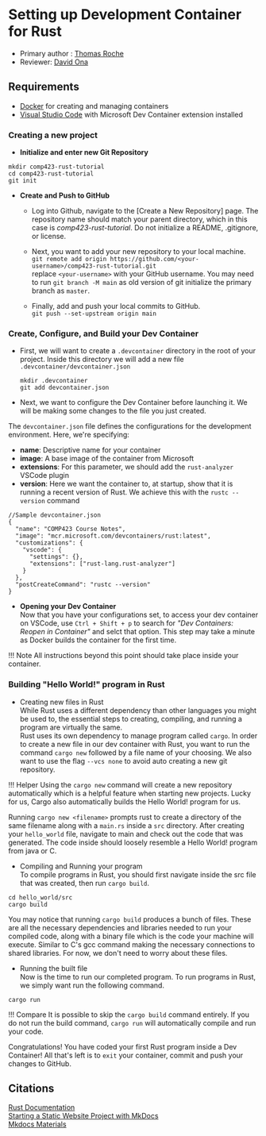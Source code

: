 # **Setting up Development Container for Rust**

* Primary author : [Thomas Roche](https://thomas092101)
* Reviewer: [David Ona](https://github.com/david-ona)

## **Requirements**

* [Docker](https://www.docker.com/products/docker-desktop/) for creating and managing containers
* [Visual Studio Code](https://code.visualstudio.com/) with Microsoft Dev Container extension installed

### **Creating a new project**

* **Initialize and enter new Git Repository**  

```
mkdir comp423-rust-tutorial  
cd comp423-rust-tutorial  
git init
```  

* **Create and Push to GitHub**  
    + Log into Github, navigate to the [Create a New Repository] page.  The repository name should match your parent directory, which in this case is *comp423-rust-tutorial*.  Do not initialize a README, .gitignore, or license.

    + Next, you want to add your new repository to your local machine.  
```git remote add origin https://github.com/<your-username>/comp423-rust-tutorial.git```  
      replace ```<your-username>``` with your GitHub username.
      You may need to run ```git branch -M main``` as old version of git initialize the primary branch as ```master```.  

    + Finally, add and push your local commits to GitHub.  
    ```git push --set-upstream origin main```

### **Create, Configure, and Build your Dev Container**  

+ First, we will want to create a ```.devcontainer``` directory in the root of your project.  Inside this directory we will add a new file ```.devcontainer/devcontainer.json```  

    ```  
    mkdir .devcontainer  
    git add devcontainer.json  
    ```

+ Next, we want to configure the Dev Container before launching it. We will be making some changes to the file you just created. 

The ```devcontainer.json``` file defines the configurations for the development environment.  Here, we're specifying: 

+ **name**: Descriptive name for your container  
+ **image**: A base image of the container from Microsoft  
+ **extensions**: For this parameter, we should add the ```rust-analyzer``` VSCode plugin  
+ **version**: Here we want the container to, at startup, show that it is running a recent version of Rust.  We achieve this with the ```rustc --version``` command  

```
//Sample devcontainer.json
{
  "name": "COMP423 Course Notes",
  "image": "mcr.microsoft.com/devcontainers/rust:latest",
  "customizations": {
    "vscode": {
      "settings": {},
      "extensions": ["rust-lang.rust-analyzer"]
    }
  },
  "postCreateCommand": "rustc --version"
}
```


+ **Opening your Dev Container**  
  Now that you have your configurations set, to access your dev container on VSCode, use ```Ctrl + Shift + p``` to search for *"Dev Containers: Reopen in Container"* and selct that option. 
  This step may take a minute as Docker builds the container for the first time. 

!!! Note
    All instructions beyond this point should take place inside your container.

### **Building "Hello World!" program in Rust**

* Creating new files in Rust  
  While Rust uses a different dependency than other languages you might be used to, the essential steps to creating, compiling, and running a program are virtually the same.  
  Rust uses its own dependency to manage program called ```cargo```. In order to create a new file in our dev container with Rust, you want to run the command ```cargo new``` followed by a file name of your choosing.  We also want to use the flag ```--vcs none``` to avoid auto creating a new git repository.  

!!! Helper
    Using the ```cargo new``` command will create a new repository automatically which is a helpful feature when starting new projects.  Lucky for us, Cargo also automatically builds the Hello World! program for us.  
  
  Running ```cargo new <filename>``` prompts rust to create a directory of the same filename along with a ```main.rs``` inside a ```src``` directory. After creating your ```hello_world``` file, navigate to main and check out the code that was generated. The code inside should loosely resemble a Hello World! program from java or C.

  * Compiling and Running your program  
  To compile programs in Rust, you should first navigate inside the src file that was created, then run ```cargo build```.  
  ```
  cd hello_world/src  
  cargo build  
  ```

You may notice that running ```cargo build``` produces a bunch of files. These are all the necessary dependencies and libraries needed to run your compiled code, along with a binary file which is the code your machine will execute. Similar to C's gcc command making the necessary connections to shared libraries.  For now, we don't need to worry about these files.  

* Running the built file  
Now is the time to run our completed program. To run programs in Rust, we simply want run the following command.  
```
cargo run  
```

!!! Compare
    It is possible to skip the ```cargo build``` command entirely.  If you do not run the build command, ```cargo run``` will automatically compile and run your code.

Congratulations! You have coded your first Rust program inside a Dev Container! All that's left is to ```exit``` your container, commit and push your changes to GitHub.  

## **Citations**
[Rust Documentation](https://opensource.com/article/20/3/rust-cargo)  
[Starting a Static Website Project with MkDocs](https://comp423-25s.github.io/resources/MkDocs/tutorial/)  
[Mkdocs Materials](https://squidfunk.github.io/mkdocs-material/)  